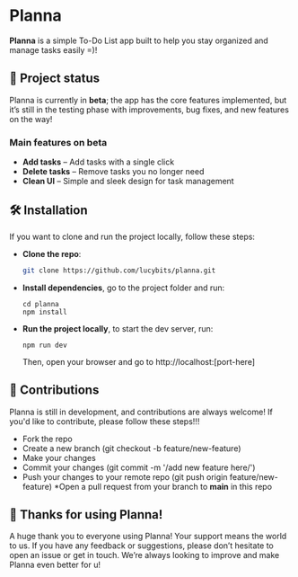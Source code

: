 # Planna

**Planna** is a simple To-Do List app built to help you stay organized and manage tasks easily =)!

## 🚀 Project status

Planna is currently in **beta**; the app has the core features implemented, but it’s still in the testing phase with improvements, bug fixes, and new features on the way!

### Main features on beta
- **Add tasks** – Add tasks with a single click
- **Delete tasks** – Remove tasks you no longer need
- **Clean UI** – Simple and sleek design for task management

## 🛠️ Installation

If you want to clone and run the project locally, follow these steps:

- **Clone the repo**:
   ```bash
   git clone https://github.com/lucybits/planna.git
   ```
- **Install dependencies**, go to the project folder and run:
   ```
   cd planna
   npm install
   ```
- **Run the project locally**, to start the dev server, run:
   ```
   npm run dev
   ```

  Then, open your browser and go to http://localhost:[port-here]

## 📝 Contributions
Planna is still in development, and contributions are always welcome! If you'd like to contribute, please follow these steps!!!
* Fork the repo
* Create a new branch (git checkout -b feature/new-feature)
* Make your changes
* Commit your changes (git commit -m '/add new feature here/')
* Push your changes to your remote repo (git push origin feature/new-feature)
*Open a pull request from your branch to **main** in this repo



## 🙏 Thanks for using Planna!
A huge thank you to everyone using Planna! Your support means the world to us. If you have any feedback or suggestions, please don’t hesitate to open an issue or get in touch. We’re always looking to improve and make Planna even better for u!
